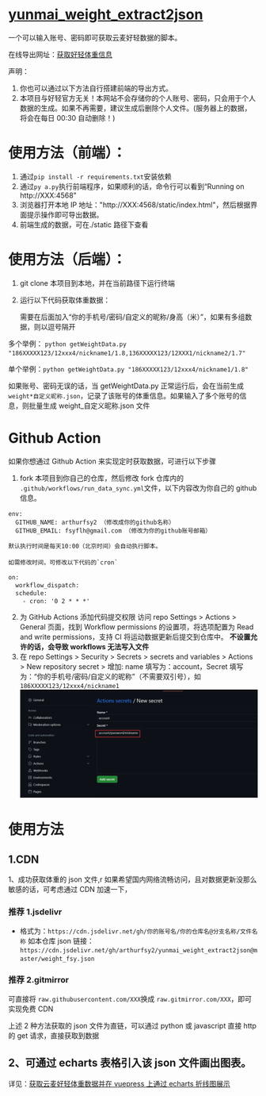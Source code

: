 # [yunmai_weight_extract2json](https://github.com/arthurfsy2/yunmai_weight_extract2json/tree/main)

一个可以输入账号、密码即可获取云麦好轻数据的脚本。

在线导出网址：[获取好轻体重信息](https://haoqing.4a1801.life/static/index.html)

声明：

1. 你也可以通过以下方法自行搭建前端的导出方式。
2. 本项目与好轻官方无关！本网站不会存储你的个人账号、密码，只会用于个人数据的生成。如果不再需要，建议生成后删除个人文件。(服务器上的数据，将会在每日 00:30 自动删除！)

# 使用方法（前端）：

1. 通过`pip install -r requirements.txt`安装依赖
2. 通过`py a.py`执行前端程序，如果顺利的话，命令行可以看到“Running on http://XXX:4568”
3. 浏览器打开本地 IP 地址："http://XXX:4568/static/index.html"，然后根据界面提示操作即可导出数据。
4. 前端生成的数据，可在./static 路径下查看

# 使用方法（后端）：

1. git clone 本项目到本地，并在当前路径下运行终端
2. 运行以下代码获取体重数据：

   需要在后面加入“你的手机号/密码/自定义的昵称/身高（米）”，如果有多组数据，则以逗号隔开

多个举例： `python getWeightData.py "186XXXXX123/12xxx4/nickname1/1.8,136XXXXX123/12XXX1/nickname2/1.7"`

单个举例：`python getWeightData.py "186XXXXX123/12xxx4/nickname1/1.8"`

如果账号、密码无误的话，当 getWeightData.py 正常运行后，会在当前生成 `weight*自定义昵称.json`，记录了该账号的体重信息。如果输入了多个账号的信息，则批量生成 weight\_自定义昵称.json 文件

# Github Action

如果你想通过 Github Action 来实现定时获取数据，可进行以下步骤

1. fork 本项目到你自己的仓库，然后修改 fork 仓库内的 `.github/workflows/run_data_sync.yml`文件，以下内容改为你自己的 github 信息。

```
env:
  GITHUB_NAME: arthurfsy2 （修改成你的github名称）
  GITHUB_EMAIL: fsyflh@gmail.com （修改为你的github账号邮箱）
```

    默认执行时间是每天10:00（北京时间）会自动执行脚本。

    如需修改时间，可修改以下代码的`cron`

```
on:
  workflow_dispatch:
  schedule:
    - cron: '0 2 * * *'
```

2. 为 GitHub Actions 添加代码提交权限 访问 repo Settings > Actions > General 页面，找到 Workflow permissions 的设置项，将选项配置为 Read and write permissions，支持 CI 将运动数据更新后提交到仓库中。
   **不设置允许的话，会导致 workflows 无法写入文件**
3. 在 repo Settings > Security > Secrets > secrets and variables > Actions > New repository secret > 增加:
   name 填写为：account，Secret 填写为：“你的手机号/密码/自定义的昵称”（不需要双引号），如 `186XXXXX123/12xxx4/nickname1`
   ![img](/img/添加变量.png)

# 使用方法

## 1.CDN

1、成功获取体重的 json 文件,r 如果希望国内网络流畅访问，且对数据更新没那么敏感的话，可考虑通过 CDN 加速一下，

### 推荐 1.jsdelivr

- 格式为：`https://cdn.jsdelivr.net/gh/你的账号名/你的仓库名@分支名称/文件名称`
  如本仓库 json 链接：`https://cdn.jsdelivr.net/gh/arthurfsy2/yunmai_weight_extract2json@master/weight_fsy.json`

### 推荐 2.gitmirror

可直接将 `raw.githubusercontent.com/XXX`换成 `raw.gitmirror.com/XXX`，即可实现免费 CDN

上述 2 种方法获取的 json 文件为直链，可以通过 python 或 javascript 直接 http 的 get 请求，直接获取到数据

## 2、可通过 echarts 表格引入该 json 文件画出图表。

详见：[获取云麦好轻体重数据并在 vuepress 上通过 echarts 折线图展示](https://blog.4a1801.life/%E7%BB%8F%E9%AA%8C%E6%80%BB%E7%BB%93/IT%E6%80%BB%E7%BB%93/%E8%8E%B7%E5%8F%96%E4%BA%91%E9%BA%A6%E5%A5%BD%E8%BD%BB%E6%95%B0%E6%8D%AE%E5%B9%B6%E5%9C%A8vuepress%E4%B8%8A%E5%B1%95%E7%A4%BA.html)
